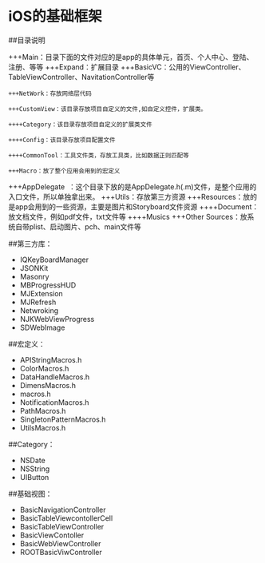# iOS的基础框架

##目录说明

+++Main：目录下面的文件对应的是app的具体单元，首页、个人中心、登陆、注册、等等
+++Expand：扩展目录 
    +++BasicVC：公用的ViewController、TableViewController、NavitationController等

    +++NetWork：存放网络层代码

    +++CustomView：该目录存放项目自定义的文件,如自定义控件，扩展类。

    ++++Category：该目录存放项目自定义的扩展类文件

    ++++Config：该目录存放项目配置文件

    ++++CommonTool：工具文件类，存放工具类，比如数据正则匹配等

    +++Macro：放了整个应用会用到的宏定义

+++AppDelegate  ：这个目录下放的是AppDelegate.h(.m)文件，是整个应用的入口文件，所以单独拿出来。
+++Utils：存放第三方资源
+++Resources：放的是app会用到的一些资源，主要是图片和Storyboard文件资源
    ++++Document：放文档文件，例如pdf文件，txt文件等
    ++++Musics 
+++Other Sources：放系统自带plist、启动图片、pch、main文件等

##第三方库：
   - IQKeyBoardManager
   - JSONKit
   - Masonry
   - MBProgressHUD
   - MJExtension
   - MJRefresh
   - Netwroking
   - NJKWebViewProgress
   - SDWebImage
   
##宏定义：
   - APIStringMacros.h
   - ColorMacros.h
   - DataHandleMacros.h
   - DimensMacros.h
   - macros.h
   - NotificationMacros.h
   - PathMacros.h
   - SingletonPatternMacros.h
   - UtilsMacros.h
   
##Category：
   - NSDate
   - NSString
   - UIButton
   
##基础视图：
   - BasicNavigationController
   - BasicTableViewcontollerCell
   - BasicTableViewController
   - BasicViewContoller
   - BasicWebViewController
   - ROOTBasicViwController
